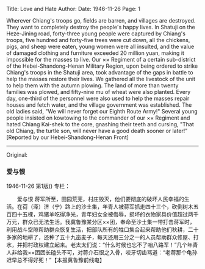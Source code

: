 Title: Love and Hate
Author:
Date: 1946-11-26
Page: 1

Wherever Chiang's troops go, fields are barren, and villages are destroyed. They want to completely destroy the people's happy lives. In Shatuji on the Heze-Jining road, forty-three young people were captured by Chiang's troops, five hundred and forty-five trees were cut down, all the chickens, pigs, and sheep were eaten, young women were all insulted, and the value of damaged clothing and furniture exceeded 20 million yuan, making it impossible for the masses to live. Our ×× Regiment of a certain sub-district of the Hebei-Shandong-Henan Military Region, upon being ordered to strike Chiang's troops in the Shatuji area, took advantage of the gaps in battle to help the masses restore their lives. We gathered all the livestock of the unit to help them with the autumn plowing. The land of more than twenty families was plowed, and fifty-nine mu of wheat were also planted. Every day, one-third of the personnel were also used to help the masses repair houses and fetch water, and the village government was established. The old ladies said, "We will never forget our Eighth Route Army!" Several young people insisted on kowtowing to the commander of our ×× Regiment and hated Chiang Kai-shek to the core, gnashing their teeth and cursing, "That old Chiang, the turtle son, will never have a good death sooner or later!" [Reported by our Hebei-Shandong-Henan Front]



<hr /> 

Original: 


### 爱与恨

1946-11-26
第1版()
专栏：

　　爱与恨
    蒋军所至，田园荒芜，村庄毁灭，他们要彻底的破坏人民幸福的生活。在荷（泽）济（宁）路上的沙土集，年青人被蒋军抓走四十三个，砍倒树木五百四十五棵，鸡猪羊吃得净光，青年妇女全被侮辱，损坏的衣物家具价值超过两千万元，群众已无法生活。我冀鲁豫某分区××团，奉命至沙土集一带打击蒋军时，利用战斗空隙帮助群众恢复生活，把部队所有的牲口集合起来帮助他们秋耕，二十多家的地耕了，还种了五十九亩麦子，每天还用三分之一的人员帮助群众修屋、打水，并把村政权建立起来。老太太们说：“什么时候也忘不了咱八路军！”几个年青人非给我××团团长磕头不可，对蒋介石恨之入骨，咬牙切齿骂道：“老蒋那个龟孙迟早总不得好死！”【本报冀鲁豫前线电】

